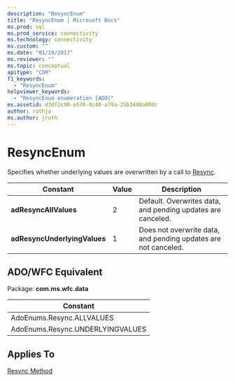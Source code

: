 ```yaml
---
description: "ResyncEnum"
title: "ResyncEnum | Microsoft Docs"
ms.prod: sql
ms.prod_service: connectivity
ms.technology: connectivity
ms.custom: ""
ms.date: "01/19/2017"
ms.reviewer: ""
ms.topic: conceptual
apitype: "COM"
f1_keywords: 
  - "ResyncEnum"
helpviewer_keywords: 
  - "ResyncEnum enumeration [ADO]"
ms.assetid: d3df2c90-e570-4c40-a79a-25b3448a009c
author: rothja
ms.author: jroth
---
```

# ResyncEnum
Specifies whether underlying values are overwritten by a call to [Resync](./resync-method.md).  
  
|Constant|Value|Description|  
|--------------|-----------|-----------------|  
|**adResyncAllValues**|2|Default. Overwrites data, and pending updates are canceled.|  
|**adResyncUnderlyingValues**|1|Does not overwrite data, and pending updates are not canceled.|  
  
## ADO/WFC Equivalent  
 Package: **com.ms.wfc.data**  
  
|Constant|  
|--------------|  
|AdoEnums.Resync.ALLVALUES|  
|AdoEnums.Resync.UNDERLYINGVALUES|  
  
## Applies To  
 [Resync Method](./resync-method.md)